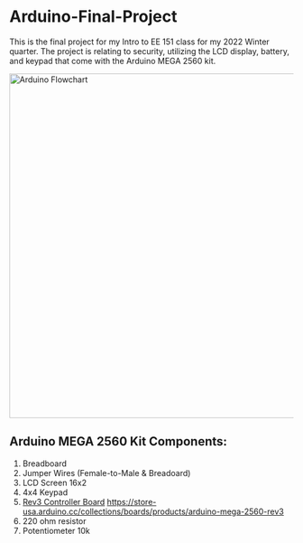 # Arduino-Final-Project
This is the final project for my Intro to EE 151 class for my 2022 Winter quarter. 
The project is relating to security, utilizing the LCD display, battery, and keypad that come with the Arduino MEGA 2560 kit.

<img width="610" alt="Arduino Flowchart" src="https://user-images.githubusercontent.com/117235861/202277052-0cbf8373-d4fc-443e-b3a5-5a0b39849a13.png">

## Arduino MEGA 2560 Kit Components:

1) Breadboard 
2) Jumper Wires (Female-to-Male & Breadoard)
3) LCD Screen 16x2
4) 4x4 Keypad 
5) [Rev3 Controller Board](url) https://store-usa.arduino.cc/collections/boards/products/arduino-mega-2560-rev3
6) 220 ohm resistor
7) Potentiometer 10k
